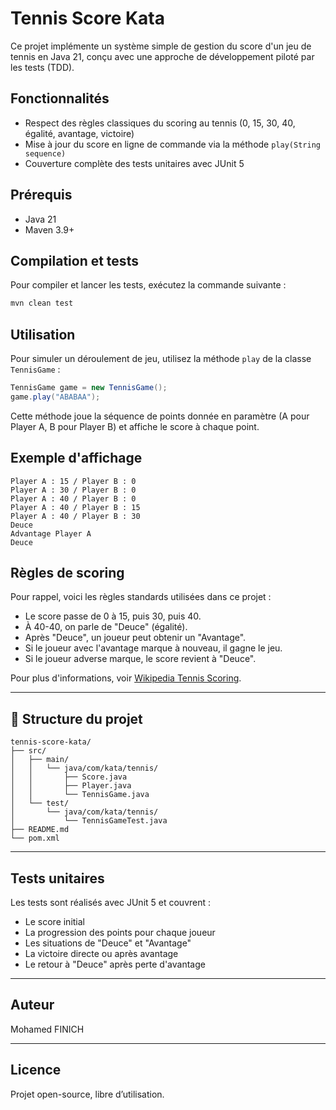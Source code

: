 
# Tennis Score Kata

Ce projet implémente un système simple de gestion du score d'un jeu de tennis en Java 21, conçu avec une approche de développement piloté par les tests (TDD).

## Fonctionnalités

- Respect des règles classiques du scoring au tennis (0, 15, 30, 40, égalité, avantage, victoire)
- Mise à jour du score en ligne de commande via la méthode `play(String sequence)`
- Couverture complète des tests unitaires avec JUnit 5

## Prérequis

- Java 21
- Maven 3.9+

## Compilation et tests

Pour compiler et lancer les tests, exécutez la commande suivante :

```bash
mvn clean test
```

## Utilisation

Pour simuler un déroulement de jeu, utilisez la méthode `play` de la classe `TennisGame` :

```java
TennisGame game = new TennisGame();
game.play("ABABAA");
```

Cette méthode joue la séquence de points donnée en paramètre (A pour Player A, B pour Player B) et affiche le score à chaque point.

## Exemple d'affichage

```
Player A : 15 / Player B : 0
Player A : 30 / Player B : 0
Player A : 40 / Player B : 0
Player A : 40 / Player B : 15
Player A : 40 / Player B : 30
Deuce
Advantage Player A
Deuce
```

## Règles de scoring

Pour rappel, voici les règles standards utilisées dans ce projet :

- Le score passe de 0 à 15, puis 30, puis 40.
- À 40-40, on parle de "Deuce" (égalité).
- Après "Deuce", un joueur peut obtenir un "Avantage".
- Si le joueur avec l'avantage marque à nouveau, il gagne le jeu.
- Si le joueur adverse marque, le score revient à "Deuce".

Pour plus d'informations, voir [Wikipedia Tennis Scoring](http://en.wikipedia.org/wiki/Tennis#Scoring).

---


## 🧱 Structure du projet

```
tennis-score-kata/
├── src/
│   ├── main/
│   │   └── java/com/kata/tennis/
│   │       ├── Score.java
│   │       ├── Player.java
│   │       └── TennisGame.java
│   └── test/
│       └── java/com/kata/tennis/
│           └── TennisGameTest.java
├── README.md
└── pom.xml
```

---
## Tests unitaires

Les tests sont réalisés avec JUnit 5 et couvrent :

- Le score initial
- La progression des points pour chaque joueur
- Les situations de "Deuce" et "Avantage"
- La victoire directe ou après avantage
- Le retour à "Deuce" après perte d'avantage

---

## Auteur

Mohamed FINICH

---

## Licence

Projet open-source, libre d’utilisation.
